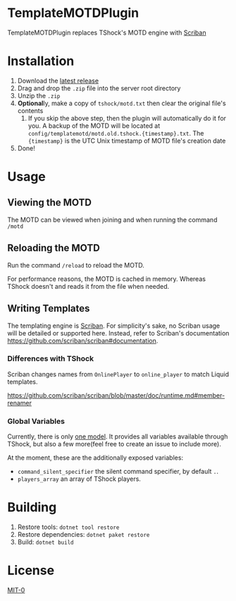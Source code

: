 # TemplateMOTDPlugin
TemplateMOTDPlugin replaces TShock's MOTD engine with [Scriban](https://github.com/scriban/scriban)

# Installation
1. Download the [latest release](https://github.com/Arthri/TemplateMOTDPlugin/releases/latest)
2. Drag and drop the `.zip` file into the server root directory
3. Unzip the `.zip`
4. **Optional**ly, make a copy of `tshock/motd.txt` then clear the original file's contents
    1. If you skip the above step, then the plugin will automatically do it for you. A backup of the MOTD will be located at `config/templatemotd/motd.old.tshock.{timestamp}.txt`. The `{timestamp}` is the UTC Unix timestamp of MOTD file's creation date
5. Done!

# Usage

## Viewing the MOTD
The MOTD can be viewed when joining and when running the command `/motd`

## Reloading the MOTD
Run the command `/reload` to reload the MOTD.

For performance reasons, the MOTD is cached in memory. Whereas TShock doesn't and reads it from the file when needed.

## Writing Templates
The templating engine is [Scriban](https://github.com/scriban/scriban). For simplicity's sake, no Scriban usage will be detailed or supported here. Instead, refer to Scriban's documentation https://github.com/scriban/scriban#documentation.

### Differences with TShock
Scriban changes names from `OnlinePlayer` to `online_player` to match Liquid templates.

https://github.com/scriban/scriban/blob/master/doc/runtime.md#member-renamer

### Global Variables
Currently, there is only [one model](https://github.com/Arthri/TemplateMOTDPlugin/blob/master/src/TemplateMOTDPlugin/Templating/DefaultModel.cs). It provides all variables available through TShock, but also a few more(feel free to create an issue to include more).

At the moment, these are the additionally exposed variables:
- `command_silent_specifier` the silent command specifier, by default `.`.
- `players_array` an array of TShock players.

# Building
1. Restore tools: `dotnet tool restore`
2. Restore dependencies: `dotnet paket restore`
3. Build: `dotnet build`

# License
[MIT-0](https://github.com/Arthri/TemplateMOTDPlugin/blob/master/LICENSE)
